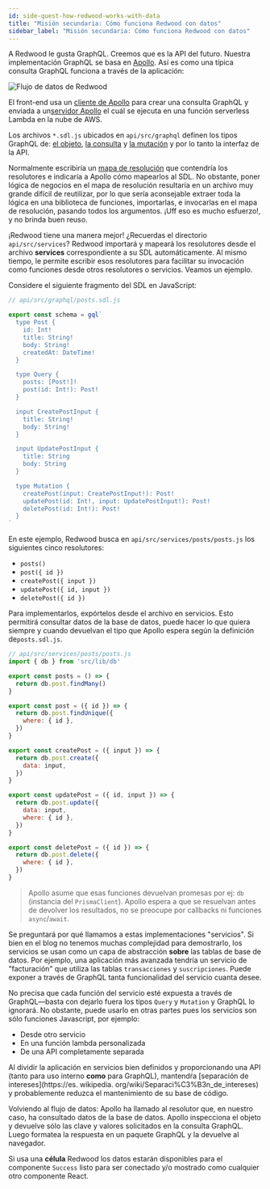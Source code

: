 ```yaml
---
id: side-quest-how-redwood-works-with-data
title: "Misión secundaria: Cómo funciona Redwood con datos"
sidebar_label: "Misión secundaria: Cómo funciona Redwood con datos"
---
```


A Redwood le gusta GraphQL. Creemos que es la API del futuro. Nuestra implementación GraphQL se basa en [Apollo](https://www.apollographql.com/). Así es como una típica consulta GraphQL funciona a través de la aplicación:

![Flujo de datos de Redwood](https://user-images.githubusercontent.com/300/75402679-50bdd180-58ba-11ea-92c9-bb5a5f4da659.png)

El front-end usa un [cliente de Apollo](https://www.apollographql.com/docs/react/) para crear una consulta GraphQL y enviada a un[servidor Apollo](https://www.apollographql.com/docs/apollo-server/) el cuál se ejecuta en una función serverless Lambda en la nube de AWS.

Los archivos `*.sdl.js` ubicados en `api/src/graphql` definen los tipos GraphQL de: [el objeto](https://www.apollographql.com/docs/tutorial/schema/#object-types), [la consulta](https://www.apollographql.com/docs/tutorial/schema/#the-query-type) y [la mutación](https://www.apollographql.com/docs/tutorial/schema/#the-mutation-type) y por lo tanto la interfaz de la API.

Normalmente escribiría un [mapa de resolución](https://www.apollographql.com/docs/tutorial/resolvers/#what-is-a-resolver) que contendría los resolutores e indicaría a Apollo cómo mapearlos al SDL. No obstante, poner lógica de negocios en el mapa de resolución resultaría en un archivo muy grande difícil de reutilizar, por lo que sería aconsejable extraer toda la lógica en una biblioteca de funciones, importarlas, e invocarlas en el mapa de resolución, pasando todos los argumentos. ¡Uff eso es mucho esfuerzo!, y no brinda buen reuso.

¡Redwood tiene una manera mejor! ¿Recuerdas el directorio `api/src/services`? Redwood importará y mapeará los resolutores desde el archivo **services** correspondiente a su SDL automáticamente. Al mismo tiempo, le permite escribir esos resolutores para facilitar su invocación como funciones desde otros resolutores o servicios. Veamos un ejemplo.

Considere el siguiente fragmento del SDL en JavaScript:

```javascript
// api/src/graphql/posts.sdl.js

export const schema = gql`
  type Post {
    id: Int!
    title: String!
    body: String!
    createdAt: DateTime!
  }

  type Query {
    posts: [Post!]!
    post(id: Int!): Post!
  }

  input CreatePostInput {
    title: String!
    body: String!
  }

  input UpdatePostInput {
    title: String
    body: String
  }

  type Mutation {
    createPost(input: CreatePostInput!): Post!
    updatePost(id: Int!, input: UpdatePostInput!): Post!
    deletePost(id: Int!): Post!
  }
`
```

En este ejemplo, Redwood busca en `api/src/services/posts/posts.js` los siguientes cinco resolutores:

- `posts()`
- `post({ id })`
- `createPost({ input })`
- `updatePost({ id, input })`
- `deletePost({ id })`

Para implementarlos, expórtelos desde el archivo en servicios. Esto permitirá consultar datos de la base de datos, puede hacer lo que quiera siempre y cuando devuelvan el tipo que Apollo espera según la definición de`posts.sdl.js`.

```javascript
// api/src/services/posts/posts.js
import { db } from 'src/lib/db'

export const posts = () => {
  return db.post.findMany()
}

export const post = ({ id }) => {
  return db.post.findUnique({
    where: { id },
  })
}

export const createPost = ({ input }) => {
  return db.post.create({
    data: input,
  })
}

export const updatePost = ({ id, input }) => {
  return db.post.update({
    data: input,
    where: { id },
  })
}

export const deletePost = ({ id }) => {
  return db.post.delete({
    where: { id },
  })
}
```

> Apollo asume que esas funciones devuelvan promesas por ej: `db` (instancia del `PrismaClient`). Apollo espera a que se resuelvan antes de devolver los resultados, no se preocupe por callbacks ni funciones `async`/`await`.

Se preguntará por qué llamamos a estas implementaciones "servicios". Si bien en el blog no tenemos muchas complejidad para demostrarlo, los servicios se usan como un capa de abstracción **sobre** las tablas de base de datos. Por ejemplo, una aplicación más avanzada tendría un servicio de "facturación" que utiliza las tablas `transacciones` y `suscripciones`. Puede exponer a través de GraphQL tanta funcionalidad del servicio cuanta desee.

No precisa que cada función del servicio esté expuesta a través de GraphQL—basta con dejarlo fuera los tipos `Query` y `Mutation` y GraphQL lo ignorará. No obstante, puede usarlo en otras partes pues los servicios son sólo funciones Javascript, por ejemplo:

- Desde otro servicio
- En una función lambda personalizada
- De una API completamente separada

Al dividir la aplicación en servicios bien definidos y proporcionando una API (tanto para uso interno **como** para GraphQL), mantendŕa [separación de intereses](https://es. wikipedia. org/wiki/Separaci%C3%B3n_de_intereses) y probablemente reduzca el mantenimiento de su base de código.

Volviendo al flujo de datos: Apollo ha llamado al resolutor que, en nuestro caso, ha consultado datos de la base de datos. Apollo inspecciona el objeto y devuelve sólo las clave y valores solicitados en la consulta GraphQL. Luego formatea la respuesta en un paquete GraphQL y la devuelve al navegador.

Si usa una **célula** Redwood los datos estarán disponibles para el componente `Success` listo para ser conectado y/o mostrado como cualquier otro componente React.

